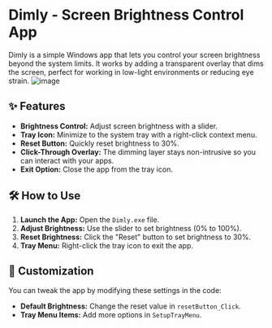 # Dimly - Screen Brightness Control App

Dimly is a simple Windows app that lets you control your screen brightness beyond the system limits. It works by adding a transparent overlay that dims the screen, perfect for working in low-light environments or reducing eye strain.
![image](https://github.com/user-attachments/assets/e3957dea-1827-4386-9ce1-9d1dce60516f)

## ✨ Features

- **Brightness Control:** Adjust screen brightness with a slider.
- **Tray Icon:** Minimize to the system tray with a right-click context menu.
- **Reset Button:** Quickly reset brightness to 30%.
- **Click-Through Overlay:** The dimming layer stays non-intrusive so you can interact with your apps.
- **Exit Option:** Close the app from the tray icon.

## 🛠️ How to Use

1. **Launch the App:** Open the `Dimly.exe` file.
2. **Adjust Brightness:** Use the slider to set brightness (0% to 100%).
3. **Reset Brightness:** Click the "Reset" button to set brightness to 30%.
4. **Tray Menu:** Right-click the tray icon to exit the app.

## 🔧 Customization

You can tweak the app by modifying these settings in the code:

- **Default Brightness:** Change the reset value in `resetButton_Click`.
- **Tray Menu Items:** Add more options in `SetupTrayMenu`.

